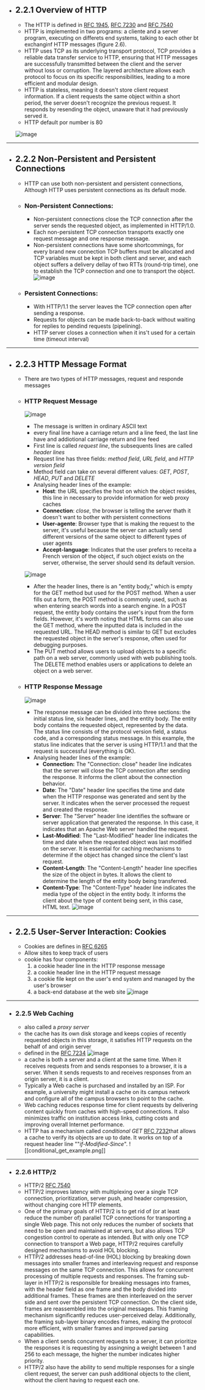 - ## 2.2.1 Overview of HTTP
	- The HTTP is defined in [RFC 1945](https://datatracker.ietf.org/doc/html/rfc1945), [RFC 7230](https://datatracker.ietf.org/doc/html/rfc7230) and [RFC 7540](https://datatracker.ietf.org/doc/html/rfc7540)
	- HTTP is implemented in two programs: a cliente and a server program, executing on differets end systems, talking to each other bt exchanginf HTTP messages (figure 2.6).
	- HTTP uses TCP as its underlying transport protocol, TCP provides a reliable data transfer service to HTTP, ensuring that HTTP messages are successfully transmitted between the client and the server without loss or corruption. The layered architecture allows each protocol to focus on its specific responsibilities, leading to a more efficient and modular design.
	- HTTP is stateless, meaning it doesn't store client request information. If a client requests the same object within a short period, the server doesn't recognize the previous request. It responds by resending the object, unaware that it had previously served it.
	- HTTP default por number is 80
	
    ![image](./media/2-6_http_request-response_behavior.png)

---
- ## 2.2.2 Non-Persistent and Persistent Connections
	- HTTP can use both non-persistent and persistent connections, Although HTTP uses persistent connections as its default mode.
	- ### Non-Persistent Connections: 
		- Non-persistent connections close the TCP connection after the server sends the requested object, as implemented in HTTP/1.0.
		- Each non-persistent TCP connection transports exactly one request message and one response message.
		- Non-persistent connections have some shortcommings, for every brand new connection TCP buffers must be allocated and TCP variables must be kept in both client and server, and each object suffers a delivery dellay of two RTTs (round-trip time), one to establish the TCP connection and one to transport the object.
        ![image](./media/2-7_rtt_TCP.png)
	- ### Persistent Connections:
		- With HTTP/1.1 the server leaves the TCP connection open after sending a response.
		- Requests for objects can be made back-to-back without waiting for replies to pendind requests (pipelining).
		- HTTP server closes a connection when it ins't used for a certain time (timeout interval)

---
- ## 2.2.3 HTTP Message Format
	- There are two types of HTTP messages, request and responde messages
	
	- ### HTTP Request Message
        ![image](./media/http_request_message.png)
		- The message is written in ordinary ASCII text
		- every final line have a carriage return and a line feed, the last line have and addiotional carriage return and line feed
		- First line is called *request line*, the subsequents lines are called *header lines*
		- Request line has three fields: *method field*, *URL field*, and *HTTP version field*
		- Method field can take on several different values: *GET*, *POST*, *HEAD*, *PUT* and *DELETE*
		- Analysing header lines of the example:
			- **Host**: the URL specifies the host on which the object resides, this line in necessary to provide information for web proxy caches
			- **Connection**: *close*, the browser is telling the server thath it doesn't want to bother with persistent connections
			- **User-agente**: Browser type that is making the request to the server, it's useful because the server can actually send different versions of the same object to different types of user agents
			- **Accept-language**: Indicates that the user prefers to receita a French version of the object, if such object exists on the server, otherwise, the server should send its default version.

        ![image](./media/2-8_general_format_http_request_message.png)

		- After the header lines, there is an "entity body," which is empty for the GET method but used for the POST method. When a user fills out a form, the POST method is commonly used, such as when entering search words into a search engine. In a POST request, the entity body contains the user's input from the form fields. However, it's worth noting that HTML forms can also use the GET method, where the inputted data is included in the requested URL. The HEAD method is similar to GET but excludes the requested object in the server's response, often used for debugging purposes. 
		- The PUT method allows users to upload objects to a specific path on a web server, commonly used with web publishing tools. The DELETE method enables users or applications to delete an object on a web server.
  
	- ### HTTP Response Message
        ![image](./media/http_response_message.png)
		- The response message can be divided into three sections: the initial status line, six header lines, and the entity body. The entity body contains the requested object, represented by the data. The status line consists of the protocol version field, a status code, and a corresponding status message. In this example, the status line indicates that the server is using HTTP/1.1 and that the request is successful (everything is OK).
		- Analysing header lines of the example:
			- **Connection:** The "Connection: close" header line indicates that the server will close the TCP connection after sending the response. It informs the client about the connection behavior.
			- **Date**: The "Date" header line specifies the time and date when the HTTP response was generated and sent by the server. It indicates when the server processed the request and created the response.
			- **Server**: The "Server" header line identifies the software or server application that generated the response. In this case, it indicates that an Apache Web server handled the request.
			- **Last-Modified**: The "Last-Modified" header line indicates the time and date when the requested object was last modified on the server. It is essential for caching mechanisms to determine if the object has changed since the client's last request.
			- **Content-Length**: The "Content-Length" header line specifies the size of the object in bytes. It allows the client to determine the length of the entity body being transferred.
			- **Content-Type**: The "Content-Type" header line indicates the media type of the object in the entity body. It informs the client about the type of content being sent, in this case, HTML text.
         ![image](./media/2-9_general_format_http_response_message.png)
--- 

- ## 2.2.5 User-Server Interaction: Cookies
	- Cookies are defines in [RFC 6265](https://datatracker.ietf.org/doc/html/rfc6265)
	- Allow sites to keep track of users
	- cookie has four components:
		1. a cookie header line in the HTTP response message
		2. a cookie header line in the HTTP request message
		3. a cookie file kept on the user's end system and managed by the user's browser
		4. a back-end database at the web site
     ![image](./media/2-10_user_state_with_cookies.png)
--- 

- ### 2.2.5 Web Caching
	- also called a *proxy server*
	- the cache has its own disk storage and keeps copies of recently requested objects in this storage, it satisfies HTTP requests on the behalf of and origin server
	- defined in the [RFC 7234](https://www.rfc-editor.org/rfc/rfc7234)
     ![image](./media/2-11_web_cache.png)
	- a cache is both a server and a client at the same time. When it receives requests from and sends responses to a browser, it is a server. When it sends requests to and receives responses from an origin server, it is a client.
	- Typically a Web cache is purchased and installed by an ISP. For example, a university might install a cache on its campus network and configure all of the campus browsers to point to the cache.
	- Web caching reduces response time for client requests by delivering content quickly from caches with high-speed connections. It also minimizes traffic on institution access links, cutting costs and improving overall Internet performance.
	- HTTP has a mechanism called *conditional GET* [RFC 7232](https://datatracker.ietf.org/doc/html/rfc7232)that allows a cache to verify its objects are up to date. It works on top of a request header line ""*if-Modified-Since*".
	 ![[conditional_get_example.png]]

--- 
- ### 2.2.6 HTTP/2
	- HTTP/2 [RFC 7540](https://datatracker.ietf.org/doc/html/rfc7540) 
	- HTTP/2 improves latency with multiplexing over a single TCP connection, prioritization, server push, and header compression, without changing core HTTP elements.
	- One of the primary goals of HTTP/2 is to get rid of (or at least reduce the number of) parallel TCP connections for transporting a single Web page. This not only reduces the number of sockets that need to be open and maintained at servers, but also allows TCP congestion control to operate as intended. But with only one TCP connection to transport a Web page, HTTP/2 requires carefully designed mechanisms to avoid HOL blocking.
	- HTTP/2 addresses head-of-line (HOL) blocking by breaking down messages into smaller frames and interleaving request and response messages on the same TCP connection. This allows for concurrent processing of multiple requests and responses. The framing sub-layer in HTTP/2 is responsible for breaking messages into frames, with the header field as one frame and the body divided into additional frames. These frames are then interleaved on the server side and sent over the persistent TCP connection. On the client side, frames are reassembled into the original messages. This framing mechanism significantly reduces user-perceived delay. Additionally, the framing sub-layer binary encodes frames, making the protocol more efficient, with smaller frames and improved parsing capabilities.
	- When a client sends concurrent requests to a server, it can prioritize the responses it is requesting by assingning a weight between 1 and 256 to each message, the higher the number indicates higher priority.
	- HTTP/2 also have the ability to send multiple responses for a single client request, the server can push additional objects to the client, without the client having to request each one.


 
	
 
